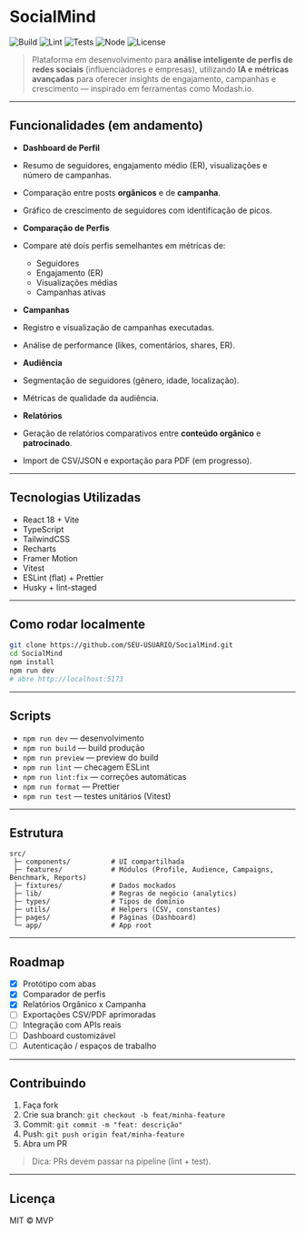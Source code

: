 
# SocialMind

![Build](https://img.shields.io/github/actions/workflow/status/SEU-USUARIO/SocialMind/ci.yml?branch=main)
![Lint](https://img.shields.io/badge/lint-eslint-blue)
![Tests](https://img.shields.io/badge/tests-vitest-green)
![Node](https://img.shields.io/badge/node-%3E%3D18.0.0-brightgreen)
![License](https://img.shields.io/badge/license-MIT-yellow)

>  Plataforma em desenvolvimento para **análise inteligente de perfis de redes sociais** (influenciadores e empresas), utilizando **IA e métricas avançadas** para oferecer insights de engajamento, campanhas e crescimento — inspirado em ferramentas como Modash.io.

---

## Funcionalidades (em andamento)

-  **Dashboard de Perfil**
  - Resumo de seguidores, engajamento médio (ER), visualizações e número de campanhas.
  - Comparação entre posts **orgânicos** e de **campanha**.
  - Gráfico de crescimento de seguidores com identificação de picos.

-  **Comparação de Perfis**
  - Compare até dois perfis semelhantes em métricas de:
    - Seguidores
    - Engajamento (ER)
    - Visualizações médias
    - Campanhas ativas

-  **Campanhas**
  - Registro e visualização de campanhas executadas.
  - Análise de performance (likes, comentários, shares, ER).

-  **Audiência**
  - Segmentação de seguidores (gênero, idade, localização).
  - Métricas de qualidade da audiência.

-  **Relatórios**
  - Geração de relatórios comparativos entre **conteúdo orgânico** e **patrocinado**.
  - Import de CSV/JSON e exportação para PDF (em progresso).

---

##  Tecnologias Utilizadas

- React 18 + Vite
- TypeScript
- TailwindCSS
- Recharts
- Framer Motion
- Vitest
- ESLint (flat) + Prettier
- Husky + lint-staged

---

##  Como rodar localmente

```bash
git clone https://github.com/SEU-USUARIO/SocialMind.git
cd SocialMind
npm install
npm run dev
# abre http://localhost:5173
```

---

##  Scripts

- `npm run dev` — desenvolvimento
- `npm run build` — build produção
- `npm run preview` — preview do build
- `npm run lint` — checagem ESLint
- `npm run lint:fix` — correções automáticas
- `npm run format` — Prettier
- `npm run test` — testes unitários (Vitest)

---

##  Estrutura

```
src/
 ├─ components/          # UI compartilhada
 ├─ features/            # Módulos (Profile, Audience, Campaigns, Benchmark, Reports)
 ├─ fixtures/            # Dados mockados
 ├─ lib/                 # Regras de negócio (analytics)
 ├─ types/               # Tipos de domínio
 ├─ utils/               # Helpers (CSV, constantes)
 ├─ pages/               # Páginas (Dashboard)
 └─ app/                 # App root
```

---

##  Roadmap

- [x] Protótipo com abas
- [x] Comparador de perfis
- [x] Relatórios Orgânico x Campanha
- [ ] Exportações CSV/PDF aprimoradas
- [ ] Integração com APIs reais
- [ ] Dashboard customizável
- [ ] Autenticação / espaços de trabalho

---

##  Contribuindo

1. Faça fork
2. Crie sua branch: `git checkout -b feat/minha-feature`
3. Commit: `git commit -m "feat: descrição"`
4. Push: `git push origin feat/minha-feature`
5. Abra um PR

> Dica: PRs devem passar na pipeline (lint + test).

---

##  Licença

MIT © MVP

